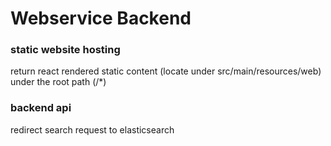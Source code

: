 # Webservice Backend

### static website hosting
return react rendered static content (locate under src/main/resources/web) under the root path (/*)

### backend api
redirect search request to elasticsearch

